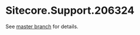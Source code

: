 # Sitecore.Support.206324

See [master branch](https://github.com/sitecoresupport/Sitecore.Support.206324) for details.